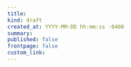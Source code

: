 ```yaml
---
title: 
kind: draft
created_at: YYYY-MM-DD hh:mm:ss -0400
summary: 
published: false
frontpage: false
custom_link: 
---
```


